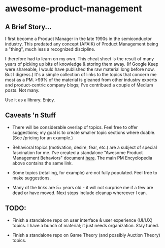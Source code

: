 # awesome-product-management

## A Brief Story...

I first become a Product Manager in the late 1990s in the semiconductor industry. This predated any concept (AFAIK) of Product Management being a "thing", much less a recognized discipline.

I therefore had to learn on my own. This cheat sheet is the result of many years of picking up bits of knowledge & storing them away. (If Google Keep were shareable, I would have published the raw material long before now. But I digress.) It's a simple collection of links to the topics that concern me most as a PM. >99% of the material is gleaned from other industry experts and product-centric company blogs; I've contribued a couple of Medium posts. Not many.

Use it as a library. Enjoy.

## Caveats 'n Stuff

* There will be considerable overlap of topics. Feel free to offer suggestions; my goal is to create smaller topic sections where doable. (See /pricing for an example.)

* Behavioral topics (motivation, desire, fear, etc.) are a subject of special fascination for me. I've created a standalone "Awesome Product Management Behaviors" document [here](https://github.com/bjpcjp/awesome-behaviors). The main PM Encyclopedia above contains the same link.

* Some topics (retailing, for example) are not fully populated. Feel free to make suggestions.

* Many of the links are 5+ years old - it will not surprise me if a few are dead or have moved. Next steps include cleanup whereever I can.

## TODO:

* Finish a standalone repo on user interface & user experience (UI/UX) topics. I have a bunch of material; it just needs organization. Stay tuned.

* Finish a standalone repo on Game Theory (and possibly Auction Theory) topics.
